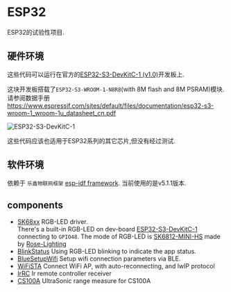 # ESP32
ESP32的试验性项目.

## 硬件环境
这些代码可以运行在官方的[ESP32-S3-DevKitC-1 (v1.0)](https://docs.espressif.com/projects/esp-idf/en/v4.4/esp32s3/hw-reference/esp32s3/user-guide-devkitc-1.html)开发板上.

这块开发板搭载了`ESP32-S3-WROOM-1-N8R8`(with 8M flash and 8M PSRAM)模块. 请参阅数据手册 https://www.espressif.com/sites/default/files/documentation/esp32-s3-wroom-1_wroom-1u_datasheet_cn.pdf

![ESP32-S3-DevKitC-1](https://docs.espressif.com/projects/esp-idf/en/v4.4/esp32s3/_images/esp32-s3-devkitc-1-v1-isometric.png)

这些代码应该也适用于ESP32系列的其它芯片,但没有经过测试.

## 软件环境
依赖于 `乐鑫物联网框架` [esp-idf framework](https://github.com/espressif/esp-idf). 当前使用的是v5.1.1版本.

## components
+ [SK68xx](./components/SK68xx) RGB-LED driver.  
  There's a built-in RGB-LED on dev-board [ESP32-S3-DevKitC-1](https://docs.espressif.com/projects/esp-idf/en/v4.4/esp32s3/hw-reference/esp32s3/user-guide-devkitc-1.html) connecting to `GPIO48`.
  The mode of RGB-LED is [SK6812-MINI-HS](https://www.rose-lighting.com/products/digital-full-color-mini-hs-sk6812-3535-rgb-smd-pixel-led-chip-dc5v) made by [Rose-Lighting](https://www.rose-lighting.com)
+ [BlinkStatus](./components/BlinkStatus) Using RGB-LED blinking to indicate the app status.
+ [BlueSetupWifi](./components/BlueSetupWifi) Setup wifi connection parameters via BLE.
+ [WiFiSTA](./components/WiFiSTA) Connect WiFi AP, with auto-reconnecting, and lwIP protocol
+ [IrRC](./components/IrRC) Ir remote controller receiver
+ [CS100A](./components/CS100A) UltraSonic range measure for CS100A